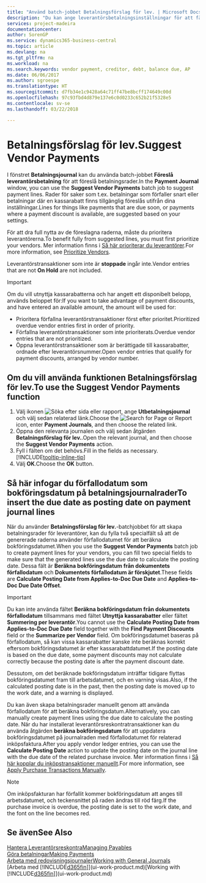 ```yaml
---
title: "Använd batch-jobbet Betalningsförslag för lev. | Microsoft Docs"
description: "Du kan ange leverantörsbetalningsinställningar för att få förslag till betalningar som förfaller snart eller där en rabatt kan erhållas."
services: project-madeira
documentationcenter: 
author: SorenGP
ms.service: dynamics365-business-central
ms.topic: article
ms.devlang: na
ms.tgt_pltfrm: na
ms.workload: na
ms.search.keywords: vendor payment, creditor, debt, balance due, AP
ms.date: 06/06/2017
ms.author: sgroespe
ms.translationtype: HT
ms.sourcegitcommit: d7fb34e1c9428a64c71ff47be8bcff174649c00d
ms.openlocfilehash: 97c93fbd4d879e137e6c0d0233c652b21f5328e5
ms.contentlocale: sv-se
ms.lasthandoff: 03/22/2018

---
```

# <a name="suggest-vendor-payments"></a><span data-ttu-id="2370d-103">Betalningsförslag för lev.</span><span class="sxs-lookup"><span data-stu-id="2370d-103">Suggest Vendor Payments</span></span>
<span data-ttu-id="2370d-104">I fönstret **Betalningsjournal** kan du använda batch-jobbet **Föreslå leverantörsbetalning** för att föreslå betalningsrader.</span><span class="sxs-lookup"><span data-stu-id="2370d-104">In the **Payment Journal** window, you can use the **Suggest Vendor Payments** batch job to suggest payment lines.</span></span> <span data-ttu-id="2370d-105">Rader för saker som t.ex. betalningar som förfaller snart eller betalningar där en kassarabatt finns tillgänglig föreslås utifrån dina inställningar.</span><span class="sxs-lookup"><span data-stu-id="2370d-105">Lines for things like payments that are due soon, or payments where a payment discount is available, are suggested based on your settings.</span></span>

<span data-ttu-id="2370d-106">För att dra full nytta av de föreslagna raderna, måste du prioritera leverantörerna.</span><span class="sxs-lookup"><span data-stu-id="2370d-106">To benefit fully from suggested lines, you must first prioritize your vendors.</span></span> <span data-ttu-id="2370d-107">Mer information finns i [Så här prioriterar du leverantörer](purchasing-how-prioritize-vendors.md).</span><span class="sxs-lookup"><span data-stu-id="2370d-107">For more information, see [Prioritize Vendors](purchasing-how-prioritize-vendors.md).</span></span>  

<span data-ttu-id="2370d-108">Leverantörstransaktioner som inte är **stoppade** ingår inte.</span><span class="sxs-lookup"><span data-stu-id="2370d-108">Vendor entries that are not **On Hold** are not included.</span></span>  

> [!IMPORTANT]  
>   <span data-ttu-id="2370d-109">Om du vill utnyttja kassarabatterna och har angett ett disponibelt belopp, används beloppet för:</span><span class="sxs-lookup"><span data-stu-id="2370d-109">If you want to take advantage of payment discounts, and have entered an available amount, the amount will be used for:</span></span>  

* <span data-ttu-id="2370d-110">Prioritera förfallna leverantörstransaktioner först efter prioritet.</span><span class="sxs-lookup"><span data-stu-id="2370d-110">Prioritized overdue vendor entries first in order of priority.</span></span>  
* <span data-ttu-id="2370d-111">Förfallna leverantörstransaktioner som inte prioriterats.</span><span class="sxs-lookup"><span data-stu-id="2370d-111">Overdue vendor entries that are not prioritized.</span></span>  
* <span data-ttu-id="2370d-112">Öppna leverantörstransaktioner som är berättigade till kassarabatter, ordnade efter leverantörsnummer.</span><span class="sxs-lookup"><span data-stu-id="2370d-112">Open vendor entries that qualify for payment discounts, arranged by vendor number.</span></span>  

## <a name="to-use-the-suggest-vendor-payments-function"></a><span data-ttu-id="2370d-113">Om du vill använda funktionen Betalningsförslag för lev.</span><span class="sxs-lookup"><span data-stu-id="2370d-113">To use the Suggest Vendor Payments function</span></span>
1. <span data-ttu-id="2370d-114">Välj ikonen ![Söka efter sida eller rapport](media/ui-search/search_small.png "Ikonen Söka efter sida eller rapport"), ange **Utbetalningsjournal** och välj sedan relaterad länk.</span><span class="sxs-lookup"><span data-stu-id="2370d-114">Choose the ![Search for Page or Report](media/ui-search/search_small.png "Search for Page or Report icon") icon, enter **Payment Journals**, and then choose the related link.</span></span>  
2. <span data-ttu-id="2370d-115">Öppna den relevanta journalen och välj sedan åtgärden **Betalningsförslag för lev.**.</span><span class="sxs-lookup"><span data-stu-id="2370d-115">Open the relevant journal, and then choose the **Suggest Vendor Payments** action.</span></span>  
3. <span data-ttu-id="2370d-116">Fyll i fälten om det behövs.</span><span class="sxs-lookup"><span data-stu-id="2370d-116">Fill in the fields as necessary.</span></span> [!INCLUDE[tooltip-inline-tip](includes/tooltip-inline-tip_md.md)]  
4. <span data-ttu-id="2370d-117">Välj **OK**.</span><span class="sxs-lookup"><span data-stu-id="2370d-117">Choose the **OK** button.</span></span>  

## <a name="to-insert-the-due-date-as-posting-date-on-payment-journal-lines"></a><span data-ttu-id="2370d-118">Så här infogar du förfallodatum som bokföringsdatum på betalningsjournalrader</span><span class="sxs-lookup"><span data-stu-id="2370d-118">To insert the due date as posting date on payment journal lines</span></span>
<span data-ttu-id="2370d-119">När du använder **Betalningsförslag för lev.**-batchjobbet för att skapa betalningsrader för leverantörer, kan du fylla två specialfält så att de genererade raderna använder förfallodatumet för att beräkna bokföringsdatumet.</span><span class="sxs-lookup"><span data-stu-id="2370d-119">When you use the **Suggest Vendor Payments** batch job to create payment lines for your vendors, you can fill two special fields to make sure that the generated lines use the due date to calculate the posting date.</span></span> <span data-ttu-id="2370d-120">Dessa fält är **Beräkna bokföringsdatum från dokumentets förfallodatum** och **Dokumentets förfallodatum är förskjutet**.</span><span class="sxs-lookup"><span data-stu-id="2370d-120">These fields are **Calculate Posting Date from Applies-to-Doc Due Date** and **Applies-to-Doc Due Date Offset**.</span></span>  

> [!IMPORTANT]  
>   <span data-ttu-id="2370d-121">Du kan inte använda fältet **Beräkna bokföringsdatum från dokumentets förfallodatum** tillsammans med fältet **Utnyttja kassarabatter** eller fältet **Summering per leverantör**.</span><span class="sxs-lookup"><span data-stu-id="2370d-121">You cannot use the **Calculate Posting Date from Applies-to-Doc Due Date** field together with the **Find Payment Discounts** field or the **Summarize per Vendor** field.</span></span> <span data-ttu-id="2370d-122">Om bokföringsdatumet baseras på förfallodatum, så kan vissa kassarabatter kanske inte beräknas korrekt eftersom bokföringsdatumet är efter kassarabattdatumet.</span><span class="sxs-lookup"><span data-stu-id="2370d-122">If the posting date is based on the due date, some payment discounts may not calculate correctly because the posting date is after the payment discount date.</span></span>  

<span data-ttu-id="2370d-123">Dessutom, om det beräknade bokföringsdatum inträffar tidigare flyttas bokföringsdatumet fram till arbetsdatumet, och en varning visas.</span><span class="sxs-lookup"><span data-stu-id="2370d-123">Also, if the calculated posting date is in the past, then the posting date is moved up to the work date, and a warning is displayed.</span></span>  

<span data-ttu-id="2370d-124">Du kan även skapa betalningsrader manuellt genom att använda förfallodatum för att beräkna bokföringsdatum.</span><span class="sxs-lookup"><span data-stu-id="2370d-124">Alternatively, you can manually create payment lines using the due date to calculate the posting date.</span></span> <span data-ttu-id="2370d-125">När du har installerat leverantörsreskontratransaktioner kan du använda åtgärden **beräkna bokföringsdatum** för att uppdatera bokföringsdatumet på journalraden med förfallodatumet för relaterad inköpsfaktura.</span><span class="sxs-lookup"><span data-stu-id="2370d-125">After you apply vendor ledger entries, you can use the **Calculate Posting Date** action to update the posting date on the journal line with the due date of the related purchase invoice.</span></span> <span data-ttu-id="2370d-126">Mer information finns i [Så här kopplar du inköpstransaktioner manuellt](payables-how-apply-purchase-transactions-manually.md).</span><span class="sxs-lookup"><span data-stu-id="2370d-126">For more information, see [Apply Purchase Transactions Manually](payables-how-apply-purchase-transactions-manually.md).</span></span>  

> [!NOTE]  
>   <span data-ttu-id="2370d-127">Om inköpsfakturan har förfallit kommer bokföringsdatum att anges till arbetsdatumet, och teckensnittet på raden ändras till röd färg.</span><span class="sxs-lookup"><span data-stu-id="2370d-127">If the purchase invoice is overdue, the posting date is set to the work date, and the font on the line becomes red.</span></span>  

## <a name="see-also"></a><span data-ttu-id="2370d-128">Se även</span><span class="sxs-lookup"><span data-stu-id="2370d-128">See Also</span></span>
[<span data-ttu-id="2370d-129">Hantera Leverantörsreskontra</span><span class="sxs-lookup"><span data-stu-id="2370d-129">Managing Payables</span></span>](payables-manage-payables.md)  
[<span data-ttu-id="2370d-130">Göra betalningar</span><span class="sxs-lookup"><span data-stu-id="2370d-130">Making Payments</span></span>](payables-make-payments.md)  
[<span data-ttu-id="2370d-131">Arbeta med redovisningsjournaler</span><span class="sxs-lookup"><span data-stu-id="2370d-131">Working with General Journals</span></span>](ui-work-general-journals.md)  
<span data-ttu-id="2370d-132">[Arbeta med [!INCLUDE[d365fin](includes/d365fin_md.md)]](ui-work-product.md)</span><span class="sxs-lookup"><span data-stu-id="2370d-132">[Working with [!INCLUDE[d365fin](includes/d365fin_md.md)]](ui-work-product.md)</span></span>  

